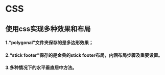 # CSS
## 使用css实现多种效果和布局
#### 1.“polygonal”文件夹保存的是多边形效果；
#### 2.“stick footer”保存的是金典的stick footer布局，内涵布局步骤及重要设置。
#### 3.多种情况下的水平垂直居中方法。
